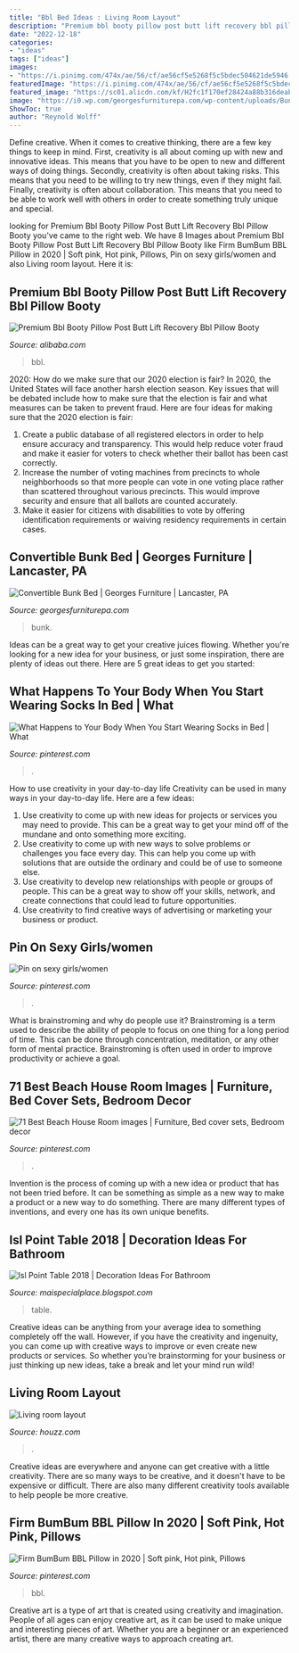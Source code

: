 ```yaml
---
title: "Bbl Bed Ideas : Living Room Layout"
description: "Premium bbl booty pillow post butt lift recovery bbl pillow booty"
date: "2022-12-18"
categories:
- "ideas"
tags: ["ideas"]
images:
- "https://i.pinimg.com/474x/ae/56/cf/ae56cf5e5268f5c5bdec504621de5946.jpg"
featuredImage: "https://i.pinimg.com/474x/ae/56/cf/ae56cf5e5268f5c5bdec504621de5946.jpg"
featured_image: "https://sc01.alicdn.com/kf/H2fc1f170ef28424a88b316deab5e5398k/232941865/H2fc1f170ef28424a88b316deab5e5398k.jpg"
image: "https://i0.wp.com/georgesfurniturepa.com/wp-content/uploads/BunkBeds-web.jpg?fit=600%2C425&amp;ssl=1"
ShowToc: true
author: "Reynold Wolff"
---
```



Define creative.
When it comes to creative thinking, there are a few key things to keep in mind. First, creativity is all about coming up with new and innovative ideas. This means that you have to be open to new and different ways of doing things. Secondly, creativity is often about taking risks. This means that you need to be willing to try new things, even if they might fail. Finally, creativity is often about collaboration. This means that you need to be able to work well with others in order to create something truly unique and special.

	

		
looking for Premium Bbl Booty Pillow Post Butt Lift Recovery Bbl Pillow Booty you've came to the right web. We have 8 Images about Premium Bbl Booty Pillow Post Butt Lift Recovery Bbl Pillow Booty like Firm BumBum BBL Pillow in 2020 | Soft pink, Hot pink, Pillows, Pin on sexy girls/women and also Living room layout. Here it is:
		
    
## Premium Bbl Booty Pillow Post Butt Lift Recovery Bbl Pillow Booty

<img loading=lazy src="https://sc01.alicdn.com/kf/H2fc1f170ef28424a88b316deab5e5398k/232941865/H2fc1f170ef28424a88b316deab5e5398k.jpg" onerror="this.onerror=null;this.src='https://tse3.mm.bing.net/th?id=OIP.iPibZfLVK3o335Uuul5_ZwHaHa&amp;pid=15.1';" alt="Premium Bbl Booty Pillow Post Butt Lift Recovery Bbl Pillow Booty">

_Source: alibaba.com_

>bbl. 

	

2020: How do we make sure that our 2020 election is fair?
In 2020, the United States will face another harsh election season. Key issues that will be debated include how to make sure that the election is fair and what measures can be taken to prevent fraud. Here are four ideas for making sure that the 2020 election is fair: 
1. Create a public database of all registered electors in order to help ensure accuracy and transparency. This would help reduce voter fraud and make it easier for voters to check whether their ballot has been cast correctly. 
2. Increase the number of voting machines from precincts to whole neighborhoods so that more people can vote in one voting place rather than scattered throughout various precincts. This would improve security and ensure that all ballots are counted accurately. 
3. Make it easier for citizens with disabilities to vote by offering identification requirements or waiving residency requirements in certain cases.

    
## Convertible Bunk Bed | Georges Furniture | Lancaster, PA

<img loading=lazy src="https://i0.wp.com/georgesfurniturepa.com/wp-content/uploads/BunkBeds-web.jpg?fit=600%2C425&amp;ssl=1" onerror="this.onerror=null;this.src='https://tse2.mm.bing.net/th?id=OIP.E2EgwJCbk3ZaqxnId3S0zgHaFP&amp;pid=15.1';" alt="Convertible Bunk Bed | Georges Furniture | Lancaster, PA">

_Source: georgesfurniturepa.com_

>bunk. 

	

Ideas can be a great way to get your creative juices flowing. Whether you're looking for a new idea for your business, or just some inspiration, there are plenty of ideas out there. Here are 5 great ideas to get you started: 

    
## What Happens To Your Body When You Start Wearing Socks In Bed | What

<img loading=lazy src="https://i.pinimg.com/474x/ae/56/cf/ae56cf5e5268f5c5bdec504621de5946.jpg" onerror="this.onerror=null;this.src='https://tse3.mm.bing.net/th?id=OIP.RjzYH9D-uUB-LGxCe1SYxQAAAA&amp;pid=15.1';" alt="What Happens to Your Body When You Start Wearing Socks in Bed | What">

_Source: pinterest.com_

>. 

	

How to use creativity in your day-to-day life
Creativity can be used in many ways in your day-to-day life. Here are a few ideas: 
1. Use creativity to come up with new ideas for projects or services you may need to provide. This can be a great way to get your mind off of the mundane and onto something more exciting. 
2. Use creativity to come up with new ways to solve problems or challenges you face every day. This can help you come up with solutions that are outside the ordinary and could be of use to someone else. 
3. Use creativity to develop new relationships with people or groups of people. This can be a great way to show off your skills, network, and create connections that could lead to future opportunities. 
4. Use creativity to find creative ways of advertising or marketing your business or product.

    
## Pin On Sexy Girls/women

<img loading=lazy src="https://i.pinimg.com/originals/a5/c0/b2/a5c0b2b64c9d4bb451a8854a32ed964b.jpg" onerror="this.onerror=null;this.src='https://tse2.mm.bing.net/th?id=OIP._-U8dTn9snlzZXpgi54dxwHaL2&amp;pid=15.1';" alt="Pin on sexy girls/women">

_Source: pinterest.com_

>. 

	

What is brainstroming and why do people use it?
Brainstroming is a term used to describe the ability of people to focus on one thing for a long period of time. This can be done through concentration, meditation, or any other form of mental practice. Brainstroming is often used in order to improve productivity or achieve a goal.

    
## 71 Best Beach House Room Images | Furniture, Bed Cover Sets, Bedroom Decor

<img loading=lazy src="https://i.pinimg.com/474x/8a/97/05/8a9705f20e935c27542e7a97b8f52499--living-room-pillows-throw-pillows.jpg" onerror="this.onerror=null;this.src='https://tse1.mm.bing.net/th?id=OIP.JqWHfz5KqyVHP0usxkNXCgEsEs&amp;pid=15.1';" alt="71 Best Beach House Room images | Furniture, Bed cover sets, Bedroom decor">

_Source: pinterest.com_

>. 

	

Invention is the process of coming up with a new idea or product that has not been tried before. It can be something as simple as a new way to make a product or a new way to do something. There are many different types of inventions, and every one has its own unique benefits.

    
## Isl Point Table 2018 | Decoration Ideas For Bathroom

<img loading=lazy src="https://i2.wp.com/www.dekhnews.com/wp-content/uploads/2019/12/BBL-Points-Tabl.png?resize=601%2C359&amp;ssl=1" onerror="this.onerror=null;this.src='https://tse1.mm.bing.net/th?id=OIP.0hJ1_GyBABS2Jf0PlXoanAHaEb&amp;pid=15.1';" alt="Isl Point Table 2018 | Decoration Ideas For Bathroom">

_Source: maispecialplace.blogspot.com_

>table. 

	

Creative ideas can be anything from your average idea to something completely off the wall. However, if you have the creativity and ingenuity, you can come up with creative ways to improve or even create new products or services. So whether you’re brainstorming for your business or just thinking up new ideas, take a break and let your mind run wild!

    
## Living Room Layout

<img loading=lazy src="https://st.hzcdn.com/fimgs/4c8282790e914278_8045-w500-h666-b0-p0--.jpg" onerror="this.onerror=null;this.src='https://tse3.mm.bing.net/th?id=OIP.rvragcLq1ebYsP2B7u9ytAHaJ3&amp;pid=15.1';" alt="Living room layout">

_Source: houzz.com_

>. 

	

Creative ideas are everywhere and anyone can get creative with a little creativity. There are so many ways to be creative, and it doesn't have to be expensive or difficult. There are also many different creativity tools available to help people be more creative.

    
## Firm BumBum BBL Pillow In 2020 | Soft Pink, Hot Pink, Pillows

<img loading=lazy src="https://i.pinimg.com/736x/b0/c9/20/b0c9203192c75907c2076756b07be43a.jpg" onerror="this.onerror=null;this.src='https://tse3.mm.bing.net/th?id=OIP.AkwwLyXn9bisvxdQkZwd7wHaO0&amp;pid=15.1';" alt="Firm BumBum BBL Pillow in 2020 | Soft pink, Hot pink, Pillows">

_Source: pinterest.com_

>bbl. 

	

Creative art is a type of art that is created using creativity and imagination. People of all ages can enjoy creative art, as it can be used to make unique and interesting pieces of art. Whether you are a beginner or an experienced artist, there are many creative ways to approach creating art.

